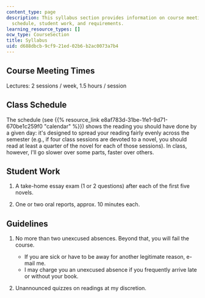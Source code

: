 ```yaml
---
content_type: page
description: This syllabus section provides information on course meeting times, class
  schedule, student work, and requirements.
learning_resource_types: []
ocw_type: CourseSection
title: Syllabus
uid: d688dbcb-9cf9-21ed-02b6-b2ac0073a7b4
---
```


Course Meeting Times
--------------------

Lectures: 2 sessions / week, 1.5 hours / session

Class Schedule
--------------

The schedule (see {{% resource_link e8af783d-31be-1fe1-9d71-670be1c259f0 "calendar" %}}) shows the reading you should have done by a given day: it's designed to spread your reading fairly evenly across the semester (e.g., if four class sessions are devoted to a novel, you should read at least a quarter of the novel for each of those sessions). In class, however, I'll go slower over some parts, faster over others.

Student Work
------------

1.  A take-home essay exam (1 or 2 questions) after each of the first five novels.  
    
2.  One or two oral reports, approx. 10 minutes each.

Guidelines
----------

1.  No more than two unexcused absences. Beyond that, you will fail the course.
    *   If you are sick or have to be away for another legitimate reason, e-mail me.
    *   I may charge you an unexcused absence if you frequently arrive late or without your book.  
        
2.  Unannounced quizzes on readings at my discretion.